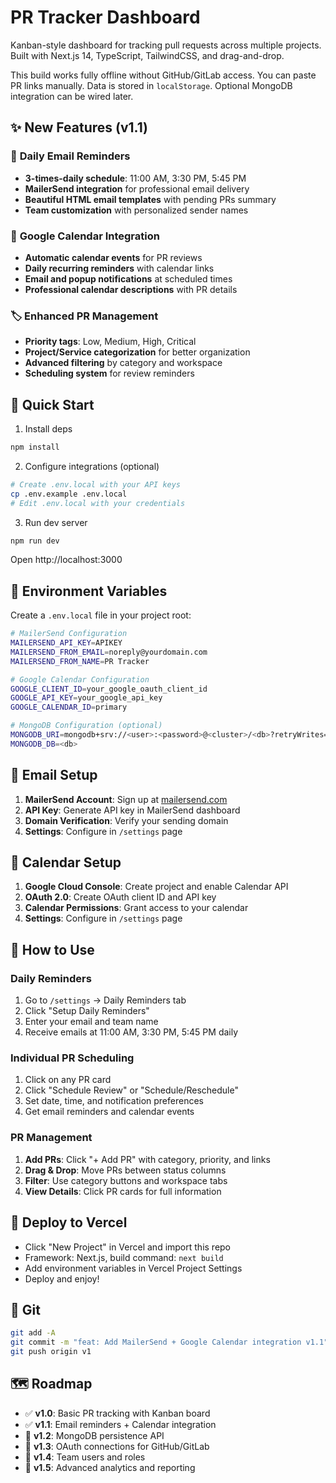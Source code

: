 # PR Tracker Dashboard

Kanban-style dashboard for tracking pull requests across multiple projects. Built with Next.js 14, TypeScript, TailwindCSS, and drag-and-drop.

This build works fully offline without GitHub/GitLab access. You can paste PR links manually. Data is stored in `localStorage`. Optional MongoDB integration can be wired later.

## ✨ **New Features (v1.1)**

### 🔔 **Daily Email Reminders**
- **3-times-daily schedule**: 11:00 AM, 3:30 PM, 5:45 PM
- **MailerSend integration** for professional email delivery
- **Beautiful HTML email templates** with pending PRs summary
- **Team customization** with personalized sender names

### 📅 **Google Calendar Integration**
- **Automatic calendar events** for PR reviews
- **Daily recurring reminders** with calendar links
- **Email and popup notifications** at scheduled times
- **Professional calendar descriptions** with PR details

### 🏷️ **Enhanced PR Management**
- **Priority tags**: Low, Medium, High, Critical
- **Project/Service categorization** for better organization
- **Advanced filtering** by category and workspace
- **Scheduling system** for review reminders

## 🚀 **Quick Start**

1. Install deps
```bash
npm install
```

2. Configure integrations (optional)
```bash
# Create .env.local with your API keys
cp .env.example .env.local
# Edit .env.local with your credentials
```

3. Run dev server
```bash
npm run dev
```

Open http://localhost:3000

## 🔧 **Environment Variables**

Create a `.env.local` file in your project root:

```bash
# MailerSend Configuration
MAILERSEND_API_KEY=APIKEY
MAILERSEND_FROM_EMAIL=noreply@yourdomain.com
MAILERSEND_FROM_NAME=PR Tracker

# Google Calendar Configuration
GOOGLE_CLIENT_ID=your_google_oauth_client_id
GOOGLE_API_KEY=your_google_api_key
GOOGLE_CALENDAR_ID=primary

# MongoDB Configuration (optional)
MONGODB_URI=mongodb+srv://<user>:<password>@<cluster>/<db>?retryWrites=true&w=majority
MONGODB_DB=<db>
```

## 📧 **Email Setup**

1. **MailerSend Account**: Sign up at [mailersend.com](https://mailersend.com)
2. **API Key**: Generate API key in MailerSend dashboard
3. **Domain Verification**: Verify your sending domain
4. **Settings**: Configure in `/settings` page

## 📅 **Calendar Setup**

1. **Google Cloud Console**: Create project and enable Calendar API
2. **OAuth 2.0**: Create OAuth client ID and API key
3. **Calendar Permissions**: Grant access to your calendar
4. **Settings**: Configure in `/settings` page

## 🎯 **How to Use**

### **Daily Reminders**
1. Go to `/settings` → Daily Reminders tab
2. Click "Setup Daily Reminders"
3. Enter your email and team name
4. Receive emails at 11:00 AM, 3:30 PM, 5:45 PM daily

### **Individual PR Scheduling**
1. Click on any PR card
2. Click "Schedule Review" or "Schedule/Reschedule"
3. Set date, time, and notification preferences
4. Get email reminders and calendar events

### **PR Management**
1. **Add PRs**: Click "+ Add PR" with category, priority, and links
2. **Drag & Drop**: Move PRs between status columns
3. **Filter**: Use category buttons and workspace tabs
4. **View Details**: Click PR cards for full information

## 🚀 **Deploy to Vercel**

- Click "New Project" in Vercel and import this repo
- Framework: Next.js, build command: `next build`
- Add environment variables in Vercel Project Settings
- Deploy and enjoy!

## 🔄 **Git**

```bash
git add -A
git commit -m "feat: Add MailerSend + Google Calendar integration v1.1"
git push origin v1
```

## 🗺️ **Roadmap**

- ✅ **v1.0**: Basic PR tracking with Kanban board
- ✅ **v1.1**: Email reminders + Calendar integration
- 🔄 **v1.2**: MongoDB persistence API
- 🔄 **v1.3**: OAuth connections for GitHub/GitLab
- 🔄 **v1.4**: Team users and roles
- 🔄 **v1.5**: Advanced analytics and reporting


